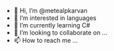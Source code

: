 - 👋 Hi, I’m @metealpkarvan
- 👀 I’m interested in languages
- 🌱 I’m currently learning C#
- 💞️ I’m looking to collaborate on ...
- 📫 How to reach me ...

<!---
metealpkarvan/metealpkarvan is a ✨ special ✨ repository because its `README.md` (this file) appears on your GitHub profile.
You can click the Preview link to take a look at your changes.
--->
